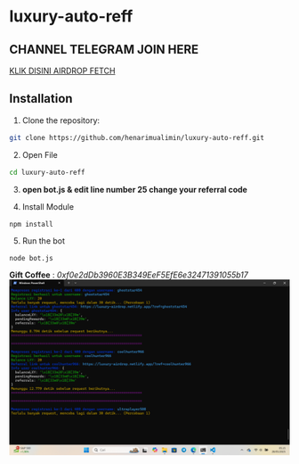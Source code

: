 # luxury-auto-reff

 ## CHANNEL TELEGRAM JOIN HERE
[KLIK DISINI AIRDROP FETCH](https://t.me/airdropdiggerid)

## Installation 
1. Clone the repository:
```bash
git clone https://github.com/henarimualimin/luxury-auto-reff.git
```
2. Open File
```bash
cd luxury-auto-reff
```
3. **open bot.js & edit line number 25 change your referral code**

4. Install Module
```bash
npm install
```
5. Run the bot
```
node bot.js
```
**Gift Coffee** : *0xf0e2dDb3960E3B349EeF5EfE6e32471391055b17*
![](lxy.png)

